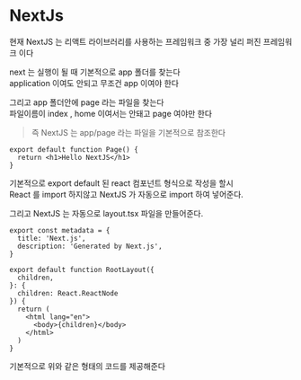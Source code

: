 # NextJs
현재 NextJS 는 리액트 라이브러리를 사용하는 프레임워크 중 가장 널리 퍼진 프레임워크 이다 <br>

next 는 실행이 될 때 기본적으로 app 폴더를 찾는다 <br>
application 이여도 안되고 무조건 app 이여야 한다 <br>

그리고 app 폴더안에 page 라는 파일을 찾는다 <br>
파일이름이 index , home 이여서는 안돼고 page 여야만 한다 <br>

> 즉 NextJS 는 app/page 라는 파일을 기본적으로 참조한다

```tsx
export default function Page() {
  return <h1>Hello NextJS</h1>
}
```

기본적으로 export default 된 react 컴포넌트 형식으로 작성을 할시 <br>
React 를 import 하지않고 NextJS 가 자동으로 import 하여 넣어준다. <br>

그리고 NextJS 는 자동으로 layout.tsx 파일을 만들어준다.
```tsx
export const metadata = {
  title: 'Next.js',
  description: 'Generated by Next.js',
}

export default function RootLayout({
  children,
}: {
  children: React.ReactNode
}) {
  return (
    <html lang="en">
      <body>{children}</body>
    </html>
  )
}

```

기본적으로 위와 같은 형태의 코드를 제공해준다 <br>